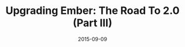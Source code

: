 ---
layout: post
url: http://jhawk.co/upgrading-ember-iii
title: "Upgrading Ember: The Road To 2.0 (Part III)"
date: 2015-09-09
start_version: "1.8"
---